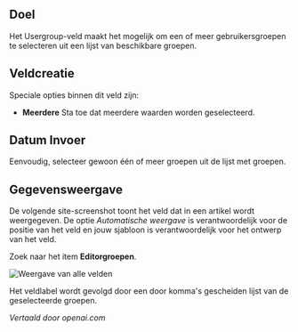 <!-- Filename: J3.x:Adding_custom_fields/Usergroup_Field / Display title: Gebruikersgroep Veld -->

## Doel

Het Usergroup-veld maakt het mogelijk om een of meer gebruikersgroepen te selecteren uit een lijst van beschikbare groepen.

## Veldcreatie

Speciale opties binnen dit veld zijn:

- **Meerdere** Sta toe dat meerdere waarden worden geselecteerd.

## Datum Invoer

Eenvoudig, selecteer gewoon één of meer groepen uit de lijst met groepen.


## Gegevensweergave

De volgende site-screenshot toont het veld dat in een artikel wordt weergegeven. De optie *Automatische weergave* is verantwoordelijk voor de positie van het veld en jouw sjabloon is verantwoordelijk voor het ontwerp van het veld.

Zoek naar het item **Editorgroepen**.

![Weergave van alle velden](../../../en/images/fields/fields-display.png "Weergave van velden")

Het veldlabel wordt gevolgd door een door komma's gescheiden lijst van de geselecteerde groepen.

*Vertaald door openai.com*

